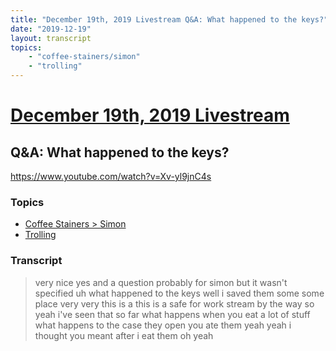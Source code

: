```yaml
---
title: "December 19th, 2019 Livestream Q&A: What happened to the keys?"
date: "2019-12-19"
layout: transcript
topics:
    - "coffee-stainers/simon"
    - "trolling"
---
```

# [December 19th, 2019 Livestream](../2019-12-19.md)
## Q&A: What happened to the keys?
https://www.youtube.com/watch?v=Xv-yl9jnC4s

### Topics
* [Coffee Stainers > Simon](../topics/coffee-stainers/simon.md)
* [Trolling](../topics/trolling.md)

### Transcript

> very nice yes and a question probably for simon but it wasn't specified uh what happened to the keys well i saved them some some place very very this is a this is a safe for work stream by the way so yeah i've seen that so far what happens when you eat a lot of stuff what happens to the case they open you ate them yeah yeah i thought you meant after i eat them oh yeah

